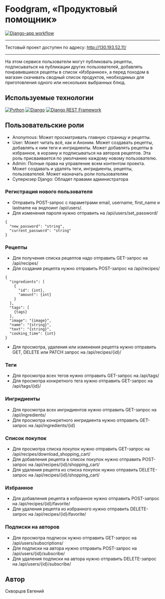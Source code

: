 # Foodgram, «Продуктовый помощник»

[![Django-app workflow](https://github.com/Redrikh/foodgram-project-react/actions/workflows/yamdb_workflow.yml/badge.svg)](https://github.com/Redrikh/foodgram-project-react/actions/workflows/yamdb_workflow.yml)

***
Тестовый проект доступен по адресу: http://130.193.52.11/
***

На этом сервисе пользователи могут публиковать рецепты, подписываться на публикации других пользователей, добавлять понравившиеся рецепты в список «Избранное», а перед походом в магазин скачивать сводный список продуктов, необходимых для приготовления одного или нескольких выбранных блюд.

## Используемые технологии
[![Python](https://img.shields.io/badge/-Python-464646?style=flat-square&logo=Python)](https://www.python.org/)
[![Django](https://img.shields.io/badge/-Django-464646?style=flat-square&logo=Django)](https://www.djangoproject.com/)
[![Django REST Framework](https://img.shields.io/badge/-Django%20REST%20Framework-464646?style=flat-square&logo=Django%20REST%20Framework)](https://www.django-rest-framework.org/)

## Пользовательские роли

* Anonymous: Может просматривать главную страницу и рецепты.
* User: Может читать всё, как и Аноним. Может создавать рецепты, добавлять к ним теги и ингридиенты. Может добавлять рецепты в избранное, в корзину и подписываться на авторов рецептов. Эта роль присваивается по умолчанию каждому новому пользователю.
* Admin: Полные права на управление всем контентом проекта. Может создавать и удалять теги, ингридиенты, рецепты, пользователей. Может назначать роли пользователям
* Суперюзер Django: Обладет правами администратора


### Регистрация нового пользователя
* Отправить POST-запрос с параметрами email, username, first_name и lastname на эндпоинт /api/users/.
* Для изменения пароля нужно отправить на /api/users/set_password/
```
{
  "new_password": "string",
  "current_password": "string"
}
```

### Рецепты
* Для получения списка рецептов надо отправить GET-запрос на /api/recipes/
* Для создания рецепта нужно отправить POST-запрос на /api/recipes/
```
{
  "ingredients": [
    {
      "id": {int},
      "amount": {int}
    }
  ],
  "tags": [
    {tags}
  ],
  "image": "{image}",
  "name": "{string}",
  "text": "{string}",
  "cooking_time": {int}
}
```
* Для просмотра, удаления или изменения рецепта нужно отправить GET, DELETE или PATCH запрос на /api/recipes/{id}/

### Теги
* Для просмотра всех тегов нужно отправить GET-запрос на /api/tags/
* Для просмотра конкретного тега нужно отправить GET-запрос на /api/tags/{id}/

### Ингридиенты
* Для просмотра всех ингридиентов нужно отправить GET-запрос на /api/ingredients/
* Для просмотра конкретного ингридиента нужно отправить GET-запрос на /api/ingredients/{id}

### Список покупок
* Для просмотра списка покупок нужно отправить GET-запрос на /api/recipes/download_shopping_cart/
* Для добавления рецепта в список покупок нужно отправить POST-запрос на /api/recipes/{id}/shopping_cart/
* Для удаления рецепта из списка покупок нужно отправить DELETE-запрос на /api/recipes/{id}/shopping_cart/

### Избранное
* Для добавления рецепта в избранное нужно отправить POST-запрос на /api/recipes/{id}/favorite/
* Для удаления рецепта из избранного нужно отправить DELETE-запрос на /api/recipes/{id}/favorite/

### Подписки на авторов
* Для просмотра подписок нужно отправить GET-запрос на /api/users/subscriptions/
* Для подписки на автора нужно отправить POST-запрос на /api/users/{id}/subscribe/
* Для удаления подписки на автора нужно отправить DELETE-запрос на /api/users/{id}/subscribe/

## Автор
Скворцов Евгений

